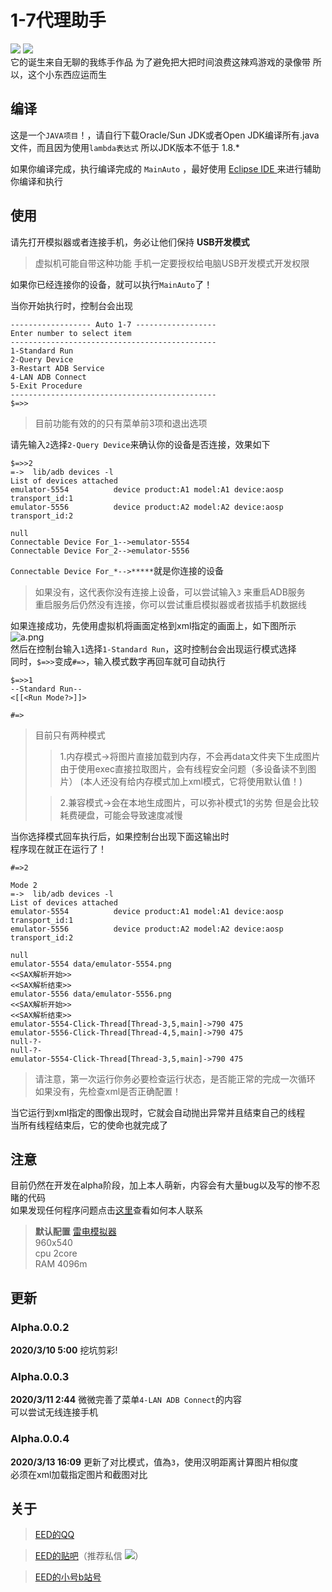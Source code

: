 # 1-7代理助手
![](https://img.shields.io/badge/language-Java-orange.svg) ![](https://img.shields.io/badge/version-v0.0.4--Alpha-green.svg)  
它的诞生来自无聊的我练手作品
为了避免把大把时间浪费这辣鸡游戏的录像带
所以，这个小东西应运而生


## 编译
这是一个`JAVA项目`！，请自行下载Oracle/Sun JDK或者Open JDK编译所有.java文件，而且因为使用`lambda表达式` 所以JDK版本不低于 1.8.*   

如果你编译完成，执行编译完成的 `MainAuto` ，最好使用 [ Eclipse IDE ](https://www.eclipse.org/ide/)来进行辅助你编译和执行  

## 使用
请先打开模拟器或者连接手机，务必让他们保持 **USB开发模式**  
>虚拟机可能自带这种功能
>手机一定要授权给电脑USB开发模式开发权限

如果你已经连接你的设备，就可以执行`MainAuto`了！  

当你开始执行时，控制台会出现  
```
------------------ Auto 1-7 ------------------
Enter number to select item
----------------------------------------------
1-Standard Run
2-Query Device
3-Restart ADB Service
4-LAN ADB Connect
5-Exit Procedure
----------------------------------------------
$=>>
```
>目前功能有效的的只有菜单前3项和退出选项

请先输入`2`选择`2-Query Device`来确认你的设备是否连接，效果如下  
```
$=>>2
=->  lib/adb devices -l
List of devices attached
emulator-5554          device product:A1 model:A1 device:aosp transport_id:1
emulator-5556          device product:A2 model:A2 device:aosp transport_id:2

null
Connectable Device For_1-->emulator-5554          
Connectable Device For_2-->emulator-5556          
```
`Connectable Device For_*-->*****`就是你连接的设备  
>如果没有，这代表你没有连接上设备，可以尝试输入`3` 来重启ADB服务  
>重启服务后仍然没有连接，你可以尝试重启模拟器或者拔插手机数据线  

如果连接成功，先使用虚拟机将画面定格到xml指定的画面上，如下图所示  
![a.png](http://tiebapic.baidu.com/forum/w%3D580%3B/sign=a4dbbcf31bf431adbcd243317b0dadaf/3b292df5e0fe9925aa5d303123a85edf8db17179.jpg)  
然后在控制台输入`1`选择`1-Standard Run`，这时控制台会出现运行模式选择  
同时，`$=>>`变成`#=>`，输入模式数字再回车就可自动执行  
```
$=>>1
--Standard Run--
<[[<Run Mode?>]]>

#=>
```
>目前只有两种模式
>>1.内存模式->将图片直接加载到内存，不会再data文件夹下生成图片
>>由于使用exec直接拉取图片，会有线程安全问题（多设备读不到图片）
>>(本人还没有给内存模式加上xml模式，它将使用默认值！)
>
>>2.兼容模式->会在本地生成图片，可以弥补模式1的劣势
>>但是会比较耗费硬盘，可能会导致速度减慢

当你选择模式回车执行后，如果控制台出现下面这输出时  
程序现在就正在运行了！  
```
#=>2

Mode 2
=->  lib/adb devices -l
List of devices attached
emulator-5554          device product:A1 model:A1 device:aosp transport_id:1
emulator-5556          device product:A2 model:A2 device:aosp transport_id:2

null
emulator-5554 data/emulator-5554.png
<<SAX解析开始>>
<<SAX解析结束>>
emulator-5556 data/emulator-5556.png
<<SAX解析开始>>
<<SAX解析结束>>
emulator-5554-Click-Thread[Thread-3,5,main]->790 475
emulator-5556-Click-Thread[Thread-4,5,main]->790 475
null-?-
null-?-
emulator-5554-Click-Thread[Thread-3,5,main]->790 475
```
>请注意，第一次运行你务必要检查运行状态，是否能正常的完成一次循环  
>如果没有，先检查xml是否正确配置！  

当它运行到xml指定的图像出现时，它就会自动抛出异常并且结束自己的线程  
当所有线程结束后，它的使命也就完成了  
## 注意
目前仍然在开发在alpha阶段，加上本人萌新，内容会有大量bug以及写的惨不忍睹的代码    
如果发现任何程序问题点击[这里](#关于)查看如何本人联系
>**默认配置**
>[雷电模拟器](https://www.ldmnq.com/)  
>960x540   
>cpu 2core  
>RAM 4096m  
## 更新
### Alpha.0.0.2
**2020/3/10 5:00**
挖坑剪彩!  

### Alpha.0.0.3
**2020/3/11 2:44**
微微完善了菜单`4-LAN ADB Connect`的内容  
可以尝试无线连接手机  

### Alpha.0.0.4
**2020/3/13 16:09**
更新了对比模式，值為`3`，使用汉明距离计算图片相似度  
必须在xml加载指定图片和截图对比  

## 关于
>[EED的QQ](https://qm.qq.com/cgi-bin/qm/qr?k=j7M2JipoAMLmWtawY5waUeMeYgu9o1Gn)  

>[EED的贴吧](http://tieba.baidu.com/home/main?un=eefdgsfd)（推荐私信 ![](https://gsp0.baidu.com/5aAHeD3nKhI2p27j8IqW0jdnxx1xbK/tb/editor/images/client/image_emoticon25.png)）

>[EED的小号b站号](https://space.bilibili.com/427751567)
